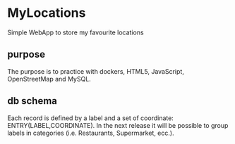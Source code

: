 # MyLocations
Simple WebApp to store my favourite locations

## purpose
The purpose is to practice with dockers, HTML5, JavaScript, OpenStreetMap and MySQL. 

## db schema
Each record is defined by a label and a set of coordinate: ENTRY(LABEL,COORDINATE).
In the next release it will be possible  to group labels in categories (i.e. Restaurants, Supermarket, ecc.).




